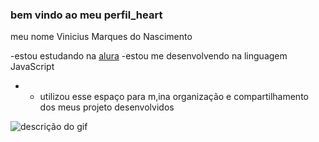  ### bem vindo ao meu perfil_heart

 meu nome Vinicius Marques do Nascimento

-estou estudando na [alura](https;//www.aura.com.br/) 
-estou me desenvolvendo na linguagem JavaScript
- - utilizou esse espaço para m,ina organização e compartilhamento dos meus projeto desenvolvidos
    
 ![descrição do gif](https://pa1.aminoapps.com/6604/50702e5087911a261d3e3586e13ceb2af6b52e3b_00.gif)
